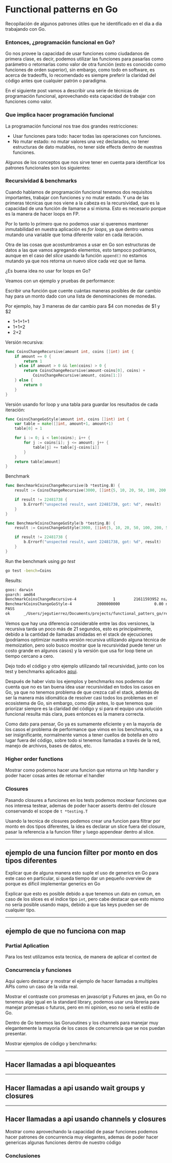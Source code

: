 # Functional patterns en Go
Recopilación de algunos patrones útiles que he identificado en el dia a dia trabajando con Go.

### Entonces, ¿programación funcional en Go?

Go nos provee la capacidad de usar funciones como ciudadanos de primera clase, es decir, podemos utilizar las funciones para pasarlas como parámetro o retornarlas como valor de otra función (esto es conocido como funciones de orden superior), sin embargo, como todo en software, es acerca de tradeoffs, lo recomendado es siempre preferir la claridad del código antes que cualquier patrón o paradigma.

En el siguiente post vamos a describir una serie de técnicas de programación funcional, aprovechando esta capacidad de trabajar con funciones como valor.

### Que implica hacer programación funcional

La programación funcional nos trae dos grandes restricciones:

* Usar funciones para todo: hacer todas las operaciones con funciones.
* No mutar estado: no mutar valores una vez declarados, no tener estructuras de dato mutables, no tener side effects dentro de nuestras funciones.

Algunos de los conceptos que nos sirve tener en cuenta para identificar los patrones funcionales son los siguientes:

### Recursividad & benchmarks

Cuando hablamos de programación funcional tenemos dos requisitos importantes, trabajar con funciones y no mutar estado. Y una de las primeras técnicas que nos viene a la cabeza es la recursividad, que es la capacidad de una función de llamarse a sí misma. Esto es necesario porque es la manera de hacer loops en FP.

Por lo tanto lo primero que no podemos usar si queremos mantener inmutabilidad en nuestra aplicación es *for loops*, ya que dentro vamos mutando una variable que toma diferente valor en cada iteración.

Otra de las cosas que acostumbramos a usar en Go son estructuras de datos a las que vamos agregando elementos, esto tampoco podríamos, aunque en el caso del *slice* usando la función `append()` no estamos mutando ya que nos retorna un nuevo slice cada vez que se llama.

¿Es buena idea no usar for loops en Go?

Veamos con un ejemplo y pruebas de performance:

Escribir una función que cuente cuántas maneras posibles de dar cambio hay para un monto dado con una lista de denominaciones de monedas.

Por ejemplo, hay 3 maneras de dar cambio para $4 con monedas de $1 y $2
* 1+1+1+1
* 1+1+2
* 2+2

Versión recursiva:

```go
func CoinsChangeRecursive(amount int, coins []int) int {
	if amount == 0 {
		return 1
	} else if amount > 0 && len(coins) > 0 {
		return CoinsChangeRecursive(amount-coins[0], coins) +
			CoinsChangeRecursive(amount, coins[1:])
	} else {
		return 0
	}
}
```

Versión usando for loop y una tabla para guardar los resultados de cada iteración:

```go
func CoinsChangeGoStyle(amount int, coins []int) int {
	var table = make([]int, amount+1, amount+1)
	table[0] = 1

	for i := 0; i < len(coins); i++ {
		for j := coins[i]; j <= amount; j++ {
			table[j] += table[j-coins[i]]
		}
	}
	return table[amount]
}
```

Benchmark

```go
func BenchmarkCoinsChangeRecursive(b *testing.B) {
	result := CoinsChangeRecursive(3000, []int{5, 10, 20, 50, 100, 200, 500})

	if result != 22481738 {
		b.Errorf("unspected result, want 22481738, got: %d", result)
	}
}

func BenchmarkCoinsChangeGoStyle(b *testing.B) {
	result := CoinsChangeGoStyle(3000, []int{5, 10, 20, 50, 100, 200, 500})

	if result != 22481738 {
		b.Errorf("unspected result, want 22481738, got: %d", result)
	}
}
```

Run the benchmark using *go test*
```sh
go test -bench=Coins
```

Results:
```sh
goos: darwin
goarch: amd64
BenchmarkCoinsChangeRecursive-4                1        21611593952 ns/op
BenchmarkCoinsChangeGoStyle-4           2000000000               0.00 ns/op
PASS
ok      _/Users/jegutierrez/Documents/projects/functional_patters_go/recursive  21.687s
```

Vemos que hay una diferencia considerable entre las dos versiones, la recursiva tarda un poco más de 21 segundos, esto es principalmente, debido a la cantidad de llamadas anidadas en el stack de ejecuciones (podríamos optimizar nuestra versión recursiva utilizando alguna técnica de memoization, pero solo busco mostrar que la recursividad puede tener un costo grande en algunos casos) y la versión que usa for loop tiene un tiempo cercano a cero.

Dejo todo el código y otro ejemplo utilizando tail recursividad, junto con los test y benchmarks aplicados [aqui](https://github.com/jegutierrez/functional_patterns_go/recursion).

Después de haber visto los ejemplos y benchmarks nos podemos dar cuenta que no es tan buena idea usar recursividad en todos los casos en Go, ya que no tenemos problema de que crezca call el stack, además de ser la manera más idiomática de resolver casi todos los problemas en el ecosistema de Go, sin embargo, como dije antes, lo que tenemos que priorizar siempre es la claridad del código y si para el equipo una solución funcional resulta más clara, pues entonces es la manera correcta.

Como dato para pensar, Go ya es sumamente eficiente y en la mayoría de los casos el problema de performance que vimos en los benchmarks, va a ser insignificante, normalmente vamos a tener cuellos de botella en otro lugar fuera del código, sobre todo si tenemos llamadas a través de la red, manejo de archivos, bases de datos, etc.

### Higher order functions

Mostrar como podemos hacer una funcion que retorna un http handler y poder hacer cosas antes de retornar el handler

### Closures

Pasando closures a funciones en los tests podemos mockear funciones que nos interesa testear, ademas de poder hacer asserts dentro del closure conservando el scope de `t *testing.T`

Usando la tecnica de closures podemos crear una funcion para filtrar por monto en dos tipos diferentes, la idea es declarar un slice fuera del closure, pasar la referencia a la funcion filter y luego appendear dentro al slice.

---
ejemplo de una funcion filter por monto en dos tipos diferentes
---

Explicar que de alguna manera esto suple el uso de generics en Go para este caso en particular, si queda tiempo dar un pequeño overview de porque es dificil implementar generics en Go

Explicar que esto es posible debido a que tenemos un dato en comun, en caso de los slices es el indice tipo `int`, pero cabe destacar que esto mismo no sería posible usando maps, debido a que las keys pueden ser de cualquier tipo.

---
ejemplo de que no funciona con map
---

### Partial Aplication

Para los test utilizamos esta tecnica, de manera de aplicar el context de 

### Concurrencia y funciones

Aqui quiero destacar y mostrar el ejemplo de hacer llamadas a multiples APIs como un caso de la vida real.

Mostrar el contraste con promesas en javascript y Futures en java, en Go no tenemos algo igual en la standard library, podemos usar una libreria para manejar promesas o futuros, pero en mi opinion, eso no sería el estilo de Go.

Dentro de Go tenemos las Goruoutines y los channels para manejar muy elegantemente la mayoria de los casos de concurrencia que se nos puedan presentar.

Mostrar ejemplos de código y benchmarks:

----
Hacer llamadas a api bloqueantes
----

----
Hacer llamadas a api usando wait groups y closures
----

----
Hacer llamadas a api usando channels y closures
----

Mostrar como aprovechando la capacidad de pasar funciones podemos hacer patrones de concurrencia muy elegantes, ademas de poder hacer genericas algunas funciones dentro de nuestro código

### Conclusiones